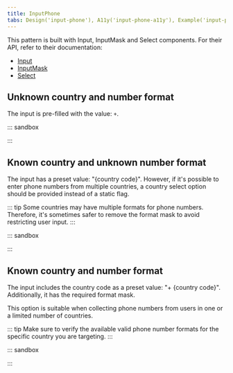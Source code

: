 ```yaml
---
title: InputPhone
tabs: Design('input-phone'), A11y('input-phone-a11y'), Example('input-phone-code'), Changelog('input-phone-changelog')
---
```


This pattern is built with Input, InputMask and Select components. For their API, refer to their documentation:

- [Input](/components/input/input-api)
- [InputMask](/components/input-mask/input-mask-api)
- [Select](/components/select/select-api)

## Unknown country and number format

The input is pre-filled with the value: `+`.

::: sandbox

<script lang="tsx">
  export Demo from 'stories/components/input-phone/docs/examples/unknown_country_and_number_format.tsx';
</script>

:::

## Known country and unknown number format

The input has a preset value: "{country code}". However, if it's possible to enter phone numbers from multiple countries, a country select option should be provided instead of a static flag.

::: tip
Some countries may have multiple formats for phone numbers. Therefore, it's sometimes safer to remove the format mask to avoid restricting user input.
:::

::: sandbox

<script lang="tsx">
  export Demo from 'stories/components/input-phone/docs/examples/known_country_but_the_number_format_is_unknown.tsx';
</script>

:::

## Known country and number format

The input includes the country code as a preset value: "+ {country code}". Additionally, it has the required format mask.

This option is suitable when collecting phone numbers from users in one or a limited number of countries.

::: tip
Make sure to verify the available valid phone number formats for the specific country you are targeting.
:::

::: sandbox

<script lang="tsx">
  export Demo from 'stories/components/input-phone/docs/examples/known_country_and_number_format.tsx';
</script>

:::
